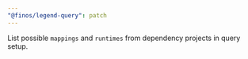 ```yaml
---
"@finos/legend-query": patch
---
```


List possible `mappings` and `runtimes` from dependency projects in query setup.